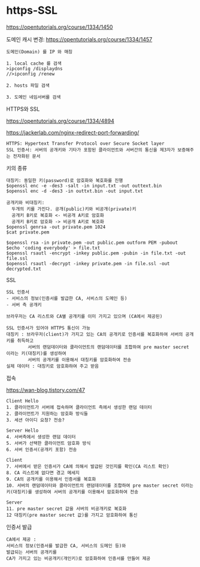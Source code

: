 # https-SSL

https://opentutorials.org/course/1334/1450

도메인 캐시 변경: https://opentutorials.org/course/1334/1457
```
도메인(Domain) 를 IP 와 매칭

1. local cache 를 검색
>ipconfig /displaydns
//>ipconfig /renew

2. hosts 파일 검색

3. 도메인 네임서버를 검색

```

HTTPS와 SSL

https://opentutorials.org/course/1334/4894

https://jackerlab.com/nginx-redirect-port-forwarding/
```
HTTPS: Hypertext Transfer Protocol over Secure Socket layer
SSL 인증서: 서버의 공개키와 기타가 포함된 클라이언트와 서버간의 통신을 제3자가 보증해주는 전자화된 문서
```

키의 종류
```
대칭키: 동일한 키(password)로 암호화와 복호화를 진행
$openssl enc -e -des3 -salt -in input.txt -out outtext.bin
$openssl enc -d -des3 -in outtxt.bin -out input.txt

공개키와 비대칭키: 
  두개의 키를 가진다. 공개(public)키와 비공개(private)키
  공개키 B키로 복호화 <- 비공개 A키로 암호화
  공개키 B키로 암호화 -> 비공개 A키로 복호화
$openssl genrsa -out private.pem 1024
$cat private.pem

$openssl rsa -in private.pem -out public.pem outform PEM -pubout
$echo 'coding everybody' > file.txt
$openssl rsautl -encrypt -inkey public.pem -pubin -in file.txt -out file.ssl
$openssl rsautl -decrypt -inkey private.pem -in file.ssl -out decrypted.txt
```

SSL
```
SSL 인증서
- 서비스의 정보(인증서를 발급한 CA, 서비스의 도메인 등)
- 서버 측 공개키

브라우저는 CA 리스트와 CA별 공개키를 이미 가지고 있으며 (CA에서 제공된)

SSL 인증서가 있어야 HTTPS 통신이 가능
대칭키 : 브라우저(client)가 가지고 있는 CA의 공개키로 인증서를 복호화하여 서버의 공개키를 취득하고
        서버의 랜덤데이터와 클라이언트의 랜덤데이터를 조합하여 pre master secret 이라는 키(대칭키)를 생성하여 
        서버의 공개키를 이용해서 대칭키를 암호화하여 전송
실제 데이터 : 대칭키로 암호화하여 주고 받음
```

접속

https://wan-blog.tistory.com/47
```
Client Hello
1. 클라이언트가 서버에 접속하며 클라이언트 측에서 생성한 랜덤 데이터
2. 클라이언트가 지원하는 암호화 방식들
3. 세션 아이디 요청? 전송?

Server Hello
4. 서버측에서 생성한 랜덤 데이터
5. 서버가 선택한 클라이언트 암호화 방식
6. 서버 인증서(공개키 포함) 전송

Client 
7. 서버에서 받은 인증서가 CA에 의해서 발급된 것인지를 확인(CA 리스트 확인)
8. CA 리스트에 없다면 경고 메세지
9. CA의 공개키를 이용해서 인증서를 복호화
10. 서버의 랜덤데이터와 클라이언트의 랜덤데이터를 조합하여 pre master secret 이라는 키(대칭키)를 생성하여 서버의 공개키를 이용해서 암호화하여 전송

Server
11. pre master secret 값을 서버의 비공개키로 복호화
12 대칭키(pre master secret 값)를 가지고 암호화하여 통신
```

인증서 발급
```
CA에서 제공 :
서비스의 정보(인증서를 발급한 CA, 서비스의 도메인 등)와
발급되는 서버의 공개키를 
CA가 가지고 있는 비공개키(개인키)로 암호화하여 인증서를 만들어 제공

```
